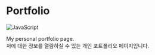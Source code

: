 # Portfolio
<img src="https://img.shields.io/badge/JavaScript-red?style=flat-square&logo=PHP&logoColor=white" alt="JavaScript"/>

My personal portfolio page.  
저에 대한 정보를 열람하실 수 있는 개인 포트폴리오 페이지입니다.
